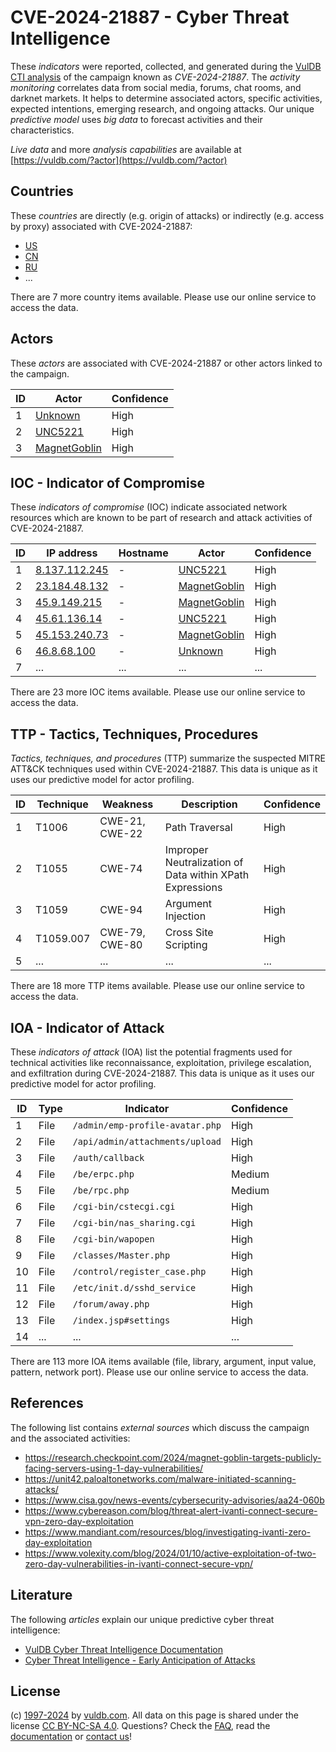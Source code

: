 # CVE-2024-21887 - Cyber Threat Intelligence

These _indicators_ were reported, collected, and generated during the [VulDB CTI analysis](https://vuldb.com/?kb.cti) of the campaign known as _CVE-2024-21887_. The _activity monitoring_ correlates data from social media, forums, chat rooms, and darknet markets. It helps to determine associated actors, specific activities, expected intentions, emerging research, and ongoing attacks. Our unique _predictive model_ uses _big data_ to forecast activities and their characteristics.

_Live data_ and more _analysis capabilities_ are available at [https://vuldb.com/?actor](https://vuldb.com/?actor)

## Countries

These _countries_ are directly (e.g. origin of attacks) or indirectly (e.g. access by proxy) associated with CVE-2024-21887:

* [US](https://vuldb.com/?country.us)
* [CN](https://vuldb.com/?country.cn)
* [RU](https://vuldb.com/?country.ru)
* ...

There are 7 more country items available. Please use our online service to access the data.

## Actors

These _actors_ are associated with CVE-2024-21887 or other actors linked to the campaign.

ID | Actor | Confidence
-- | ----- | ----------
1 | [Unknown](https://vuldb.com/?actor.unknown) | High
2 | [UNC5221](https://vuldb.com/?actor.unc5221) | High
3 | [MagnetGoblin](https://vuldb.com/?actor.magnetgoblin) | High

## IOC - Indicator of Compromise

These _indicators of compromise_ (IOC) indicate associated network resources which are known to be part of research and attack activities of CVE-2024-21887.

ID | IP address | Hostname | Actor | Confidence
-- | ---------- | -------- | ----- | ----------
1 | [8.137.112.245](https://vuldb.com/?ip.8.137.112.245) | - | [UNC5221](https://vuldb.com/?actor.unc5221) | High
2 | [23.184.48.132](https://vuldb.com/?ip.23.184.48.132) | - | [MagnetGoblin](https://vuldb.com/?actor.magnetgoblin) | High
3 | [45.9.149.215](https://vuldb.com/?ip.45.9.149.215) | - | [MagnetGoblin](https://vuldb.com/?actor.magnetgoblin) | High
4 | [45.61.136.14](https://vuldb.com/?ip.45.61.136.14) | - | [UNC5221](https://vuldb.com/?actor.unc5221) | High
5 | [45.153.240.73](https://vuldb.com/?ip.45.153.240.73) | - | [MagnetGoblin](https://vuldb.com/?actor.magnetgoblin) | High
6 | [46.8.68.100](https://vuldb.com/?ip.46.8.68.100) | - | [Unknown](https://vuldb.com/?actor.unknown) | High
7 | ... | ... | ... | ...

There are 23 more IOC items available. Please use our online service to access the data.

## TTP - Tactics, Techniques, Procedures

_Tactics, techniques, and procedures_ (TTP) summarize the suspected MITRE ATT&CK techniques used within CVE-2024-21887. This data is unique as it uses our predictive model for actor profiling.

ID | Technique | Weakness | Description | Confidence
-- | --------- | -------- | ----------- | ----------
1 | T1006 | CWE-21, CWE-22 | Path Traversal | High
2 | T1055 | CWE-74 | Improper Neutralization of Data within XPath Expressions | High
3 | T1059 | CWE-94 | Argument Injection | High
4 | T1059.007 | CWE-79, CWE-80 | Cross Site Scripting | High
5 | ... | ... | ... | ...

There are 18 more TTP items available. Please use our online service to access the data.

## IOA - Indicator of Attack

These _indicators of attack_ (IOA) list the potential fragments used for technical activities like reconnaissance, exploitation, privilege escalation, and exfiltration during CVE-2024-21887. This data is unique as it uses our predictive model for actor profiling.

ID | Type | Indicator | Confidence
-- | ---- | --------- | ----------
1 | File | `/admin/emp-profile-avatar.php` | High
2 | File | `/api/admin/attachments/upload` | High
3 | File | `/auth/callback` | High
4 | File | `/be/erpc.php` | Medium
5 | File | `/be/rpc.php` | Medium
6 | File | `/cgi-bin/cstecgi.cgi` | High
7 | File | `/cgi-bin/nas_sharing.cgi` | High
8 | File | `/cgi-bin/wapopen` | High
9 | File | `/classes/Master.php` | High
10 | File | `/control/register_case.php` | High
11 | File | `/etc/init.d/sshd_service` | High
12 | File | `/forum/away.php` | High
13 | File | `/index.jsp#settings` | High
14 | ... | ... | ...

There are 113 more IOA items available (file, library, argument, input value, pattern, network port). Please use our online service to access the data.

## References

The following list contains _external sources_ which discuss the campaign and the associated activities:

* https://research.checkpoint.com/2024/magnet-goblin-targets-publicly-facing-servers-using-1-day-vulnerabilities/
* https://unit42.paloaltonetworks.com/malware-initiated-scanning-attacks/
* https://www.cisa.gov/news-events/cybersecurity-advisories/aa24-060b
* https://www.cybereason.com/blog/threat-alert-ivanti-connect-secure-vpn-zero-day-exploitation
* https://www.mandiant.com/resources/blog/investigating-ivanti-zero-day-exploitation
* https://www.volexity.com/blog/2024/01/10/active-exploitation-of-two-zero-day-vulnerabilities-in-ivanti-connect-secure-vpn/

## Literature

The following _articles_ explain our unique predictive cyber threat intelligence:

* [VulDB Cyber Threat Intelligence Documentation](https://vuldb.com/?kb.cti)
* [Cyber Threat Intelligence - Early Anticipation of Attacks](https://www.scip.ch/en/?labs.20201022)

## License

(c) [1997-2024](https://vuldb.com/?kb.changelog) by [vuldb.com](https://vuldb.com/?kb.about). All data on this page is shared under the license [CC BY-NC-SA 4.0](https://creativecommons.org/licenses/by-nc-sa/4.0/). Questions? Check the [FAQ](https://vuldb.com/?kb.faq), read the [documentation](https://vuldb.com/?kb) or [contact us](https://vuldb.com/?contact)!
